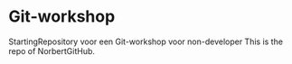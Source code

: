 # Git-workshop
StartingRepository voor een Git-workshop voor non-developer
This is the repo of NorbertGitHub.
